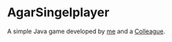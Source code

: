 # AgarSingelplayer


A simple Java game developed by <a href="https://github.com/wautischer">me</a> and a <a href="https://github.com/sschaar">Colleague</a>.
